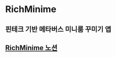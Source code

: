 # RichMinime

## 핀테크 기반 메타버스 미니룸 꾸미기 앱

## [RichMinime 노션](https://low-lycra-241.notion.site/A704-ed1f8125b50b4400a5e5356e737b374f?pvs=4)
